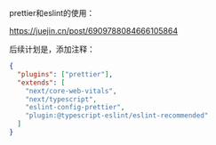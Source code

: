 


prettier和eslint的使用：

<https://juejin.cn/post/6909788084666105864>

后续计划是，添加注释：
```json
{
  "plugins": ["prettier"],
  "extends": [
    "next/core-web-vitals",
    "next/typescript",
    "eslint-config-prettier",
    "plugin:@typescript-eslint/eslint-recommended"
  ]
}
```